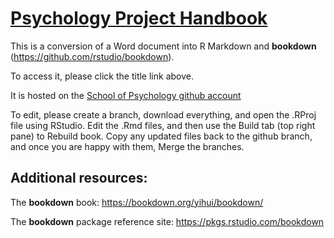 # [Psychology Project Handbook](https://plymouthpsychology/project/main/_book/index.html)

This is a conversion of a Word document into R Markdown and **bookdown** (https://github.com/rstudio/bookdown). 

To access it, please click the title link above. 

It is hosted on the [School of Psychology github account](https://github.org/PlymouthPsychology/project)

To edit, please create a branch, download everything, and open the .RProj file using RStudio. Edit the .Rmd files, and then use the Build tab (top right pane) to Rebuild book. Copy any updated files back to the github branch, and once you are happy with them, Merge the branches.

## Additional resources:

The **bookdown** book: https://bookdown.org/yihui/bookdown/

The **bookdown** package reference site: https://pkgs.rstudio.com/bookdown
